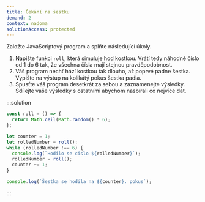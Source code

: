 ```yaml
---
title: Čekání na šestku
demand: 2
context: nadoma
solutionAccess: protected
---
```


Založte JavaScriptový program a splňte následující úkoly.

1. Napište funkci `roll`, která simuluje hod kostkou. Vrátí tedy náhodné číslo od 1 do 6 tak, že všechna čísla mají stejnou pravděpodobnost.
1. Váš program nechť hází kostkou tak dlouho, až poprvé padne šestka. Vypište na výstup na kolikátý pokus šestka padla.
1. Spusťte váš program desetkrát za sebou a zaznamenejte výsledky. Sdílejte vaše výsledky s ostatními abychom nasbírali co nejvíce dat.

:::solution

```js
const roll = () => {
  return Math.ceil(Math.random() * 6);
};

let counter = 1;
let rolledNumber = roll();
while (rolledNumber !== 6) {
  console.log(`Hodilo se cislo ${rolledNumber}`);
  rolledNumber = roll();
  counter += 1;
}

console.log(`Šestka se hodila na ${counter}. pokus`);
```

:::
